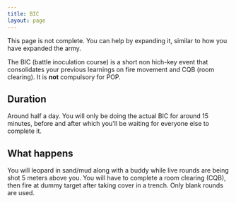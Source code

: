 ```yaml
---
title: BIC
layout: page
---
```


<Alert type='warning'>
This page is not complete. You can help by expanding it, similar to how you have expanded the army.
</Alert>

The BIC (battle inoculation course) is a short non hich-key event that consolidates your previous learnings on fire movement and CQB (room clearing). It is **not** compulsory for POP.

## Duration
Around half a day. You will only be doing the actual BIC for around 15 minutes, before and after which you'll be waiting for everyone else to complete it.

## What happens
You will leopard in sand/mud along with a buddy while live rounds are being shot 5 meters above you. You will have to complete a room clearing (CQB), then fire at dummy target after taking cover in a trench. Only blank rounds are used.

<script>
import Alert from '../../components/Alert.vue'
export default {
  components: {
    Alert
  }
}
</script>
